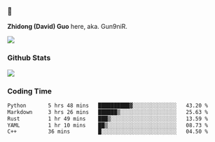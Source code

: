### 👋 

**Zhidong (David) Guo** here, aka. Gun9niR.

![](https://komarev.com/ghpvc/?username=Gun9niR&label=Total+Views)

### Github Stats

<img src="https://github-readme-stats.vercel.app/api?username=Gun9niR&count_private=true&show_icons=true&theme=vue-dark&hide_title=true">

### Coding Time

<!--START_SECTION:waka-->

```txt
Python       5 hrs 48 mins   ██████████▓░░░░░░░░░░░░░░   43.20 %
Markdown     3 hrs 26 mins   ██████▒░░░░░░░░░░░░░░░░░░   25.63 %
Rust         1 hr 49 mins    ███▒░░░░░░░░░░░░░░░░░░░░░   13.59 %
YAML         1 hr 10 mins    ██▒░░░░░░░░░░░░░░░░░░░░░░   08.73 %
C++          36 mins         █░░░░░░░░░░░░░░░░░░░░░░░░   04.50 %
```

<!--END_SECTION:waka-->
